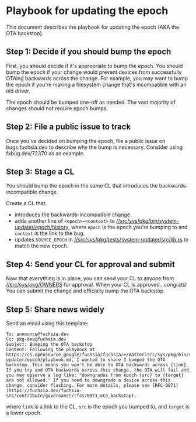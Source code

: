 # Playbook for updating the epoch

This document describes the playbook for updating the epoch (AKA the OTA backstop).

## Step 1: Decide if you should bump the epoch

First, you should decide if it's appropriate to bump the epoch. You should bump the epoch if your
change would prevent devices from successfully OTAing backwards across the change. For example, you
may want to bump the epoch if you're making a filesystem change that's incompatible with an old
driver.

The epoch should be bumped one-off as needed. The vast majority of changes should not require
epoch bumps.

## Step 2: File a public issue to track

Once you've decided on bumping the epoch, file a public issue on bugs.fuchsia.dev to describe why
the bump is necessary. Consider using fxbug.dev/72370 as an example.

## Step 3: Stage a CL

You should bump the epoch in the same CL that introduces the backwards-incompatible change.

Create a CL that:
* introduces the backwards-incompatible change.
* adds another line of `<epoch>=<context>` to
  [//src/sys/pkg/bin/system-updater/epoch/history](/src/sys/pkg/bin/system-updater/epoch/history),
  where `epoch` is the epoch you're bumping to and `context` is the link to the bug.
* updates `SOURCE_EPOCH` in
  [//src/sys/pkg/tests/system-updater/src/lib.rs](/src/sys/pkg/tests/system-updater/src/lib.rs)
  to match the new epoch.

## Step 4: Send your CL for approval and submit

Now that everything is in place, you can send your CL to anyone from
[//src/sys/pkg/OWNERS](/src/sys/pkg/OWNERS) for approval. When your CL is approved...congrats!
You can submit the change and officially bump the OTA backstop.

## Step 5: Share news widely

Send an email using this template:

```
To: announce@fuchsia.dev
Cc: pkg-dev@fuchsia.dev
Subject: Bumping the OTA backstop
Content: Following the playbook at https://cs.opensource.google/fuchsia/fuchsia/+/master:src/sys/pkg/bin/system-updater/epoch/playbook.md, I wanted to share I bumped the OTA backstop. This means you won't be able to OTA backwards across {link}. If you try and OTA backwards across this change, the OTA will fail and you may observe a log like: "downgrades from epoch {src} to {target} are not allowed." If you need to downgrade a device across this change, consider flashing. For more details, please see [RFC-0071](https://fuchsia.dev/fuchsia-src/contribute/governance/rfcs/0071_ota_backstop).
```

where `link` is a link to the CL, `src` is the epoch you bumped to, and `target` is a lower epoch.